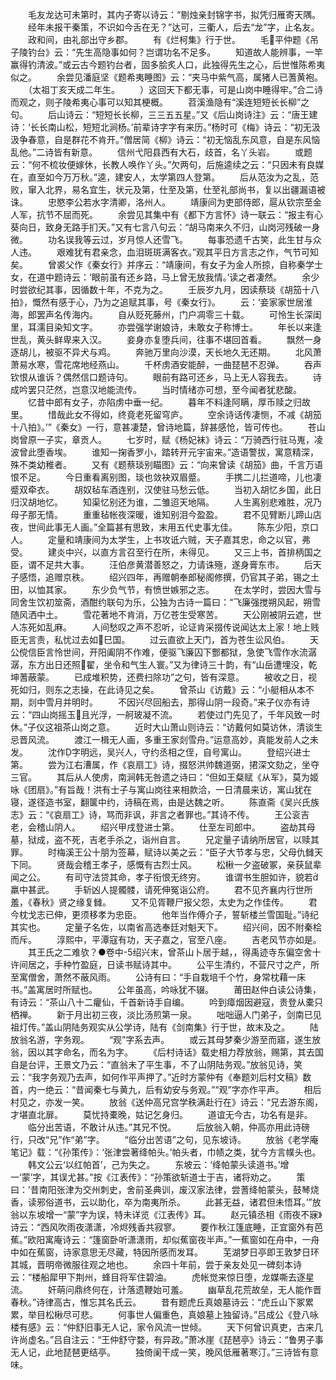 <!-- { "loadSidebar": true } -->
　　毛友龙达可未第时，其内子寄以诗云：“剔烛亲封锦字书，拟凭归雁寄天隅。
　　经年未报干秦策，不识如今舌在无？”达可，三衢人，后去“龙”字，止名友。
　　政和间，由礼部出守乡郡。
　　有《烂柯集》行于世。
　　毛平仲题《吊子陵钓台》云：“先生高隐事如何？岂谓功名不足多。
　　知道故人能辨事，一竿赢得钓清波。”或云古今题钓台者，固多脍炙人口，此独得先生之心，后世惟陈希夷似之。
　　余尝见潘庭坚《题希夷睡图》云：“夹马中紫气高，属猪人已蓍黄袍。
　　（太祖丁亥天成二年生。
　　）这回天下都无事，可是山岗中睡得牢。”合二诗而观之，则子陵希夷心事可以知其梗概。
　　苕溪渔隐有“溪连短短长长柳”之句。
　　后山诗云：“短短长长柳，三三五五星。”又《后山岗诗注》云：“唐王建诗：‘长长南山松，短短北涧杨。’前辈诗字字有来历。”杨时可《梅》诗云：“初无汲汲争春意，自是群花不肯开。”僧居简《柳》诗云：“初无恼乱东风意，自是东风恼乱他。”二诗皆有新意。
　　信州弋阳县西有大石，歧首，名丫头岩。
　　或题云：“何不梳妆便嫁休，长教人唤作丫头。”欠两句，后施逵续之云：“只因未有良媒在，直至如今万万秋。”逵，建安人，太学第四人登第。
　　后从范汝为之乱，范败，窜入北界，易名宜生，状元及第，仕至及第，仕至礼部尚书，复以出疆漏语被诛。
　　忠愍李公若水字清卿，洛州人。
　　靖康间为吏部侍郎，扈从钦宗至金人军，抗节不屈而死。
　　余尝见其集中有《都下方言怀》诗一联云：“报主有心葵向日，致身无路手扪天。”又有七言八句云：“胡马南来久不归，山岗河残破一身微。
　　功名误我等云过，岁月惊人还雪飞。
　　每事恐遗千古笑，此生甘与众人违。
　　艰难犹有君亲念，血泪斑斑满客衣。”观其平日方言志之作，气节可知矣。
　　曾裘父作《秦女行》并序云：“靖康间，有女子为金人所掠，自称秦学士女，在道中题诗云：‘眼前虽有还乡路，马上曾无放我情。’读之者凄然。
　　余少时尝欲纪其事，因循数十年，不克为之。
　　壬辰岁九月，因读蔡琰《胡笳十八拍》，慨然有感于心，乃为之追赋其事，号《秦女行》。
　　云：‘妾家家世居淮海，郎罢声名传海内。
　　自从贬死藤州，门户凋零三十载。
　　可怜生长深闺里，耳濡目染知文字。
　　亦尝强学谢娘诗，未敢女子称博士。
　　年长以来逢世乱，黄头鲜卑来入汉。
　　妾身亦复堕兵间，往事不堪回首看。
　　飘然一身逐胡儿，被驱不异犬与鸡。
　　奔驰万里向沙漠，天长地久无还期。
　　北风萧萧易水寒，雪花席地经燕山。
　　千杯虏酒安能醉，一曲琵琶不忍弹。
　　吞声钦恨从谁诉？偶然信口题诗句。
　　眼前有路可还乡，马上无人容我去。
　　诗成吟罢只茫然，岂意汉地能流传。
　　当时情绪亦可想，至今闻者犹悲酸。
　　忆昔中郎有女子，亦陷虏中垂一纪。
　　暮年不料逢阿瞒，厚币赎之归故里。
　　惜哉此女不得如，终竟老死留穹庐。
　　空余诗话传凄恻，不减《胡笳十八拍》。’”《秦女》一行，意甚凄楚，曾诗地篇，辞甚感怆，皆可传也。
　　苍山岗曾原一子实，章贡人。
　　七岁时，赋《杨妃袜》诗云：“万骑西行驻马嵬，凌波曾此堕香埃。
　　谁知一掬香罗小，踏转开元宇宙来。”造语警拔，寓意精深，殊不类幼稚者。
　　又有《题蔡琰别瞄图》云：“向来曾读《胡笳》曲，千言万语恨不足。
　　今日重看离别图，琰也敛袂双眉蹙。
　　手携二儿拦道啼，儿也凄蹙双牵衣。
　　胡奴毡车酒连别，汉使驻马愁云低。
　　当初入胡忆乡国，此日归汉胡地忆。
　　知渠忆别还为谁，二雏迢天地隔。
　　人生离别悲难胜，况乃母子那无情。
　　重重毡帐夜深暖，谁知别泪今盈盈。
　　君不见臂断儿蹄山店夜，世间此事无人画。”全篇甚有思致，末用五代史事尢佳。
　　陈东少阳，京口人。
　　定量和靖康间为太学生，上书攻诋六贼，天子嘉其忠，命之以官，弗受。
　　建炎中兴，以直方言召至行在所，未得见。
　　又三上书，首排柄国之臣，谓不足共大事。
　　汪伯彦黄潜善怒之，力请诛殛，遂身膏东市。
　　后天子感悟，追赠京秩。
　　绍兴四年，再赠朝奉郎秘阁修撰，仍官其子弟，锡之土田，以恤其家。
　　东少负气节，有愤世嫉邪之志。
　　在太学时，尝因大雪与同舍生饮初筮斋，酒酣约联句为乐，公独为古诗一篇曰：“飞廉强搅朔风起，朔雪随风洒中土。
　　雪花著地不肯消，万亿苍生受寒苦。
　　天公刚被阴云遮，世人冻死如乱麻。
　　人间愁叹之声不忍听，论证肯采掇传说闻达太上家！地上贱臣无言责，私忧过去如巳国。
　　过云直欲上天门，首为苍生讼风伯。
　　天公傥信臣言怜世间，开阳阖阴不作难，便驱飞廉囚下酆都狱，急使飞雪作水流潺潺，东方出日还照翟，坐令和气生人寰。”又为律诗三十韵，有“山岳遭埋没，乾坤蓍蔽蒙。
　　已成堆积势，还费扫除功”之句，皆有深意。
　　被收之日，视死如归，则东之志操，在此诗见之矣。
　　曾茶山《访戴》云：“小艇相从本不期，剡中雪月并明时。
　　不因兴尽回船去，那得山阴一段奇。”来子仪亦有诗云：“四山岗摇玉且光浮，一舸玻凝不流。
　　若使过门先见了，千年风致一时休。”子仪这祖茶山岗之意。
　　近时大山萧山则诗云：“访戴何如莫访休，清谈生忌晋风流。
　　渡江一楫无人画，多重王家剡雪舟。”运意高妙，真能发前人之未发。
　　沈作字明远，吴兴人，守约丞相之侄，自号寓山。
　　登绍兴进士第。
　　尝为江右漕属，作《哀扇工》诗，掇怒洪帅魏道弼，捃深文劾之，坐夺三官。
　　其后从人使虏，南涧韩无咎遗之诗曰：“但如王粲赋《从军》，莫为姬咏《团扇》。”有旨哉！洪有士子与寓山岗往来相款洽，一日清晨来访，寓山犹在寝，遂径造书室，翻箧中约，诗稿在焉，由是达魏之听。
　　陈直斋《吴兴氏族志》云：“《哀扇工》诗，骂而非讽，非言之者罪也。”其诗不传。
　　王公衮吉老，会稽山阴人。
　　绍兴甲戌登进士第。
　　仕至左司郎中。
　　盗劫其母墓，狱成，盗不死，吉老手杀之，诣州自言。
　　兄定量子请纳所居官，以赎其罪。
　　时梅溪王公十朋为签幕，赋诗以美之云：“臣子大节孝与忠，父母仇雠天下同。
　　贤哉会稽王孝子，感慨有古烈士风。
　　松楸一夕盗破冢，亲获鼠辈闻之公。
　　有司守法贷其命，孝子衔恨无终穷。
　　谁谓书生胆如许，貌若羸中甚武。
　　手斩凶人提髑髅，请死伸冤诣公府。
　　君不见齐襄内行世所羞，《春秋》贤之缘复雠。
　　又不见胥鞭尸报父怨，太史为之作佳传。
　　君今枕戈志已伸，更须移孝为忠臣。
　　他年当作傅介子，誓斩楼兰雪国耻。”诗纪其实也。
　　定量子名佐，以南省高选奉廷对魁天下。
　　绍兴间，因不附秦桧而斥。
　　淳熙中，平潭寇有功，天子嘉之，官至八座。
　　吉老风节亦如是。
　　其王氏之二难欤？●卷中-5绍兴末，曾茶山卜居于越，，得禹迹寺东偏空舍十许间居之，手种竹盈庭，日读书赋诗其中。
　　公平生清约，不营尺寸之产，所至寓僧舍，萧然不蔽风雨。
　　公诗有曰：“手自栽培千个竹，身常枕藉一床书。”盖寓居时所赋也。
　　公年虽高，吟咏犹不辍。
　　莆田赵仲白读公诗集，有诗云：“茶山八十二癯仙，千首新诗手自编。
　　吟到瘴烟因避寇，贵登从橐只栖禅。
　　新于月出初三夜，淡比汤煎第一泉。
　　咄咄逼人门弟子，剑南已见祖灯传。”盖山阴陆务观实从公学诗，陆有《剑南集》行于世，故末及之。
　　陆放翁名游，字务观。
　　“观”字系去声。
　　或云其母梦秦少游至而寤，遂生放翁，因以其字命名，而名为字。
　　《后村诗话》载史相力荐放翁，赐第，其去国自是台评，王景文乃云：“直翁未了平生事，不了山阴陆务观。”放翁见诗，笑云：“我字务观乃去声，如何作平声押了。”近时方蒙仲有《奉题刘后村文稿》数首，内一绝云：“昔闻秦七与黄九，后有幼安与务观。”“观”字亦作平声。
　　相后村见之，亦发一笑。
　　放翁《送仲高兄宫学秩满赴行在》诗云：“兄去游东阁，才堪直北扉。
　　莫忧持橐晚，姑记乞身归。
　　道谊无今古，功名有是非。
　　临分出苦语，不敢计从违。”其兄不悦。
　　后放翁入朝，仲高亦用此诗磅行，只改“兄”作“弟”字。
　　“临分出苦语”之句，见东坡诗。
　　放翁《老学庵笔记》载：“《孙策传》：‘张津尝著绛帕头。’帕头者，巾帻之类，犹今方言幞头也。
　　韩文公云‘以红帕首’，己为失之。
　　东坡云：‘绛帕蒙头读道书。’增一‘蒙’字，其误尤甚。”按《江表传》：“孙策欲斩道士于吉，诸将劝之。
　　策曰：’昔南阳张津为交州刺史，舍前圣典训，废汉家法律，尝蓍绛帕蒙头，鼓琴烧香，读邪俗道书，云以助化，卒为南夷所杀。
　　此甚无益，诸君但未悟耳。’”放翁以东坡增一“蒙”字为误，特未详览《江表传》耳。
　　赵元镇丞相《雨夜不寐》诗云：“西风吹雨夜潇潇，冷烬残香共寂寥。
　　要作秋江篷底睡，正宜窗外有芭蕉。”欧阳寓庵诗云：“篷窗卧听潇潇雨，却似蕉窗夜半声。”一蕉窗如在舟中，一舟中如在蕉窗，诗家意思无尽藏，特因所感而发耳。
　　芜湖梦日亭即王敦梦日环其城，晋明帝微服往观之地也。
　　余四十年前，尝于亲友处见一碑刻本诗云：“楼船犀甲下荆州，蜂目将军住碧油。
　　虎帐觉来惊日堕，龙媒嘶去逐星流。
　　奸萌问鼎终何在，计落遗鞭始可羞。
　　幽草乱花荒故垒，无人能作晋春秋。”诗律高古，惟忘其名氏云。
　　昔有题虎丘真娘墓诗云：“虎丘山下冢累累，举目松楸尽可悲。
　　何事世人偏重色，真娘墓上独留诗。”吕成公《登八咏楼有感》云：“仲舒旧事无人记，家令风流一世倾。
　　天下何曾识真吏，古来几许尚虚名。”吕自注云：“王仲舒守婺，有异政。”萧冰崖《琵琶亭》诗云：“鲁男子事无人记，此地琵琶更结亭。
　　独倚阑干成一笑，晚风低雁著寒汀。”三诗皆有意味。
